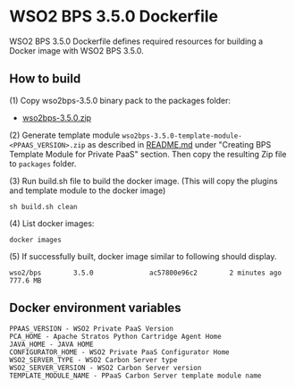 # WSO2 BPS 3.5.0 Dockerfile

WSO2 BPS 3.5.0 Dockerfile defines required resources for building a Docker image with WSO2 BPS 3.5.0.

## How to build

(1) Copy wso2bps-3.5.0 binary pack to the packages folder:

* [wso2bps-3.5.0.zip](http://wso2.com/products/business-process-server/)

(2) Generate template module `wso2bps-3.5.0-template-module-<PPAAS_VERSION>.zip` as described in [README.md](https://github.com/wso2/private-paas-cartridges/blob/master/wso2bps/3.5.0/template-module/README.md) under "Creating BPS Template Module for Private PaaS" section. Then copy the resulting Zip file to `packages` folder.


(3) Run build.sh file to build the docker image. (This will copy the plugins and template module to the docker image)
```
sh build.sh clean
```

(4) List docker images:
```
docker images
```
(5) If successfully built, docker image similar to following should display.
```
wso2/bps        3.5.0              ac57800e96c2        2 minutes ago         777.6 MB
```
## Docker environment variables
```
PPAAS_VERSION - WSO2 Private PaaS Version
PCA_HOME - Apache Stratos Python Cartridge Agent Home
JAVA_HOME - JAVA HOME
CONFIGURATOR_HOME - WSO2 Private PaaS Configurator Home
WSO2_SERVER_TYPE - WSO2 Carbon Server type
WSO2_SERVER_VERSION - WSO2 Carbon Server version
TEMPLATE_MODULE_NAME - PPaaS Carbon Server template module name
```
